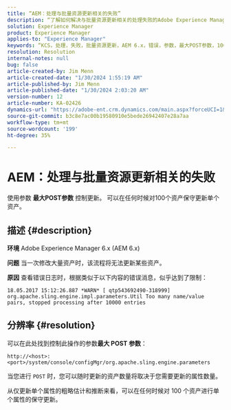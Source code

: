 ```yaml
---
title: “AEM：处理与批量资源更新相关的失败”
description: “了解如何解决与批量资源更新相关的处理失败的Adobe Experience Manager 6.x问题。”
solution: Experience Manager
product: Experience Manager
applies-to: "Experience Manager"
keywords: “KCS，处理，失败，批量资源更新，AEM 6.x，错误，参数，最大POST参数，100，Adobe Experience Manager 6.x，故障排除”
resolution: Resolution
internal-notes: null
bug: false
article-created-by: Jim Menn
article-created-date: "1/30/2024 1:55:19 AM"
article-published-by: Jim Menn
article-published-date: "1/30/2024 2:03:20 AM"
version-number: 12
article-number: KA-02426
dynamics-url: "https://adobe-ent.crm.dynamics.com/main.aspx?forceUCI=1&pagetype=entityrecord&etn=knowledgearticle&id=f2068998-12bf-ee11-9079-6045bd006268"
source-git-commit: b3c8e7ac00b19580910e5bede26942407e28a7aa
workflow-type: tm+mt
source-wordcount: '199'
ht-degree: 35%

---
```


# AEM：处理与批量资源更新相关的失败


使用参数 <b>最大POST参数</b> 控制更新。 可以在任何时候对100个资产保守更新单个资产。

## 描述 {#description}


<b>环境</b>
Adobe Experience Manager 6.x (AEM 6.x)

<b>问题</b>
当一次修改大量资产时，该流程将无法更新某些资产。

<b>原因</b>
查看错误日志时，根据类似于以下内容的错误消息，似乎达到了限制：

`18.05.2017 15:12:26.887 *WARN* [ qtp543692490-318999]  org.apache.sling.engine.impl.parameters.Util Too many name/value pairs, stopped processing after 10000 entries`


## 分辨率 {#resolution}


可以在此处找到控制此操作的参数<b>最大 POST 参数</b>：

`http://<host>:<port>/system/console/configMgr/org.apache.sling.engine.parameters`

当您进行 `POST` 时，您可以随时更新的资产数量将取决于您需要更新的属性数量。

从仅更新单个属性的粗略估计和推断来看，可以在任何时候对 100 个资产进行单个属性的保守更新。
